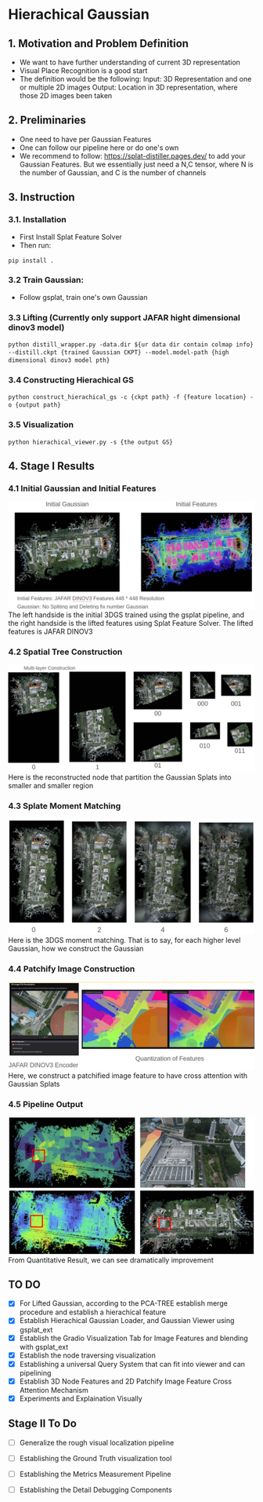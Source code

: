 # Hierachical Gaussian

## 1. Motivation and Problem Definition
- We want to have further understanding of current 3D representation
- Visual Place Recognition is a good start
- The definition would be the following: 
Input: 3D Representation and one or multiple 2D images
Output: Location in 3D representation, where those 2D images been taken


## 2. Preliminaries
- One need to have per Gaussian Features
- One can follow our pipeline here or do one's own
- We recommend to follow: https://splat-distiller.pages.dev/ to add your Gaussian Features. But we essentially just need a N,C tensor, where N is the number of Gaussian, and C is the number of channels

## 3. Instruction
### 3.1. Installation
- First Install Splat Feature Solver
- Then run:
```
pip install .
```

### 3.2 Train Gaussian: 
- Follow gsplat, train one's own Gaussian 

### 3.3 Lifting (Currently only support JAFAR hight dimensional dinov3 model)
```
python distill_wrapper.py -data.dir ${ur data dir contain colmap info} --distill.ckpt {trained Gaussian CKPT} --model.model-path {high dimensional dinov3 model pth}
```

### 3.4 Constructing Hierachical GS
```
python construct_hierachical_gs -c {ckpt path} -f {feature location} -o {output path}
```

### 3.5 Visualization
```
python hierachical_viewer.py -s {the output GS}
```

## 4. Stage I Results
### 4.1 Initial Gaussian and Initial Features
![Initial Splats and Features](assets/initial_result.png) The left handside is the initial 3DGS trained using the gsplat pipeline, and the right handside is the lifted features using Splat Feature Solver. The lifted features is JAFAR DINOV3 

### 4.2 Spatial Tree Construction
![Multi Layer Nodes and Gaussians](assets/spatial_node.png) Here is the reconstructed node that partition the Gaussian Splats into smaller and smaller region


### 4.3 Splate Moment Matching
![Multi Layer Nodes and Gaussians](assets/moment_matching.png) Here is the 3DGS moment matching. That is to say, for each higher level Gaussian, how we construct the Gaussian

### 4.4 Patchify Image Construction
![Multi Layer Nodes and Gaussians](assets/patchify_image.png) Here, we construct a patchified image feature to have cross attention with Gaussian Splats

### 4.5 Pipeline Output
![Quantitative Result](assets/quantitative.png) From Quantitative Result, we can see dramatically improvement


## TO DO
- [x] For Lifted Gaussian, according to the PCA-TREE establish merge procedure and establish a hierachical feature
- [x] Establish Hierachical Gaussian Loader, and Gaussian Viewer using gsplat_ext
- [x] Establish the Gradio Visualization Tab for Image Features and blending with gsplat_ext
- [x] Establish the node traversing visualization
- [x] Establishing a universal Query System that can fit into viewer and can pipelining
- [x] Establish 3D Node Features and 2D Patchify Image Feature Cross Attention Mechanism
- [x] Experiments and Explaination Visually

## Stage II To Do
- [ ] Generalize the rough visual localization pipeline
- [ ] Establishing the Ground Truth visualization tool
- [ ] Establishing the Metrics Measurement Pipeline
- [ ] Establishing the Detail Debugging Components 



